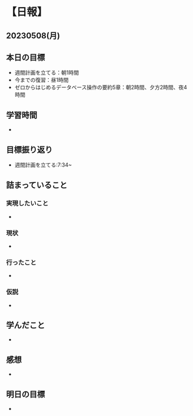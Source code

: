 # 【日報】
## 20230508(月)
## 本日の目標
- 週間計画を立てる：朝1時間
- 今までの復習：昼1時間
- ゼロからはじめるデータベース操作の要約5章：朝2時間、夕方2時間、夜4時間
## 学習時間
- 

## 目標振り返り
- 週間計画を立てる:7:34~

## 詰まっていること
### 実現したいこと 
- 
### 現状
- 
### 行ったこと 
- 
### 仮説
- 

## 学んだこと
- 

## 感想
- 

## 明日の目標
- 



